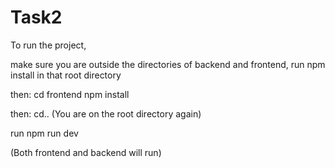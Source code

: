 # Task2

To run the project,

make sure you are outside the directories of backend and frontend, run npm install in that root directory

then:
cd frontend
npm install

then:
cd..
(You are on the root directory again)

run npm run dev

(Both frontend and backend will run)
